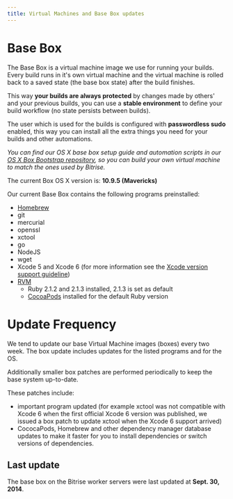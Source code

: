 ```yaml
---
title: Virtual Machines and Base Box updates
---
```


# Base Box

The Base Box is a virtual machine image we use for running your builds.
Every build runs in it's own virtual machine and the virtual machine is
rolled back to a saved state (the base box state) after the build finishes.

This way **your builds are always protected** by changes made by others' and
your previous builds, you can use a **stable environment** to
define your build workflow (no state persists between builds).

The user which is used for the builds is configured with **passwordless sudo** enabled,
this way you can install all the extra things you need for your builds
and other automations.

*You can find our OS X base box setup guide and automation scripts
in our [OS X Box Bootstrap repository](https://github.com/bitrise-io/osx-box-bootstrap),
so you can build your own virtual machine to match the ones used by Bitrise.*

The current Box OS X version is: **10.9.5 (Mavericks)**

Our current Base Box contains the following programs preinstalled:

* [Homebrew](http://brew.sh/)
* git
* mercurial
* openssl
* xctool
* go
* NodeJS
* wget
* Xcode 5 and Xcode 6 (for more information see the [Xcode version support guideline](/docs/xcode-version-support.html))
* [RVM](http://rvm.io/)
  * Ruby 2.1.2 and 2.1.3 installed, 2.1.3 is set as default
  * [CocoaPods](http://cocoapods.org/) installed for the default Ruby version

# Update Frequency

We tend to update our base Virtual Machine images (boxes) every two week.
The box update includes updates for the listed programs and for the OS.

Additionally smaller box patches are performed periodically to
keep the base system up-to-date.

These patches include:

* important program updated (for example xctool was not compatible with
  Xcode 6 when the first official Xcode 6 version was published,
  we issued a box patch to update xctool when the Xcode 6 support arrived)
* CococaPods, Homebrew and other dependency manager database updates
  to make it faster for you to install dependencies or switch versions
  of dependencies.

## Last update

The base box on the Bitrise worker servers were last
updated at **Sept. 30, 2014**.
